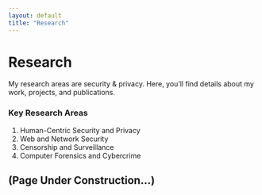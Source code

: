 ```yaml
---
layout: default
title: "Research"
---
```


# Research

My research areas are security & privacy. Here, you’ll find details about my work, projects, and publications.

### Key Research Areas
1. Human-Centric Security and Privacy
2. Web and Network Security
3. Censorship and Surveillance
4. Computer Forensics and Cybercrime

## (Page Under Construction...)
